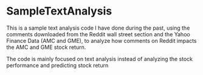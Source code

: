 # SampleTextAnalysis

This is a sample text analysis code I have done during the past, using the comments downloaded from the Reddit wall street section and the Yahoo Finance Data (AMC and GME), to analyze how comments on Reddit impacts the AMC and GME stock return. 

The code is mainly focused on text analysis instead of analyzing the stock performance and predicting stock return   
